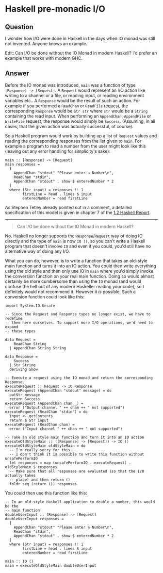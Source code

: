 
# Haskell pre-monadic I/O

## Question
        
I wonder how I/O were done in Haskell in the days when IO monad was still not invented. Anyone knows an example.

Edit: Can I/O be done without the IO Monad in modern Haskell? I'd prefer an example that works with modern GHC.

## Answer
        
Before the IO monad was introduced, `main` was a function of type `[Response] -> [Request]`. A `Request` would represent an I/O action like writing to a channel or a file, or reading input, or reading environment variables etc.. A `Response` would be the result of such an action. For example if you performed a `ReadChan` or `ReadFile` request, the corresponding `Response` would be `Str str` where `str` would be a `String` containing the read input. When performing an `AppendChan`, `AppendFile` or `WriteFile` request, the response would simply be `Success`. (Assuming, in all cases, that the given action was actually successful, of course).

So a Haskell program would work by building up a list of `Request` values and reading the corresponding responses from the list given to `main`. For example a program to read a number from the user might look like this (leaving out any error handling for simplicity's sake):

    main :: [Response] -> [Request]
    main responses =
      [
        AppendChan "stdout" "Please enter a Number\n",
        ReadChan "stdin",
        AppendChan "stdout" . show $ enteredNumber * 2
      ]
      where (Str input) = responses !! 1
            firstLine = head . lines $ input
            enteredNumber = read firstLine 
    

As Stephen Tetley already pointed out in a comment, a detailed specification of this model is given in chapter 7 of the [1.2 Haskell Report](http://haskell.cs.yale.edu/wp-content/uploads/2011/01/haskell-report-1.2.pdf).

* * *

> Can I/O be done without the IO Monad in modern Haskell?

No. Haskell no longer supports the `Response`/`Request` way of doing IO directly and the type of `main` is now `IO ()`, so you can't write a Haskell program that doesn't involve `IO` and even if you could, you'd still have no alternative way of doing any I/O.

What you can do, however, is to write a function that takes an old-style main function and turns it into an IO action. You could then write everything using the old style and then only use IO in `main` where you'd simply invoke the conversion function on your real main function. Doing so would almost certainly be more cumbersome than using the `IO` monad (and would confuse the hell out of any modern Haskeller reading your code), so I definitely would not recommend it. However it _is_ possible. Such a conversion function could look like this:

    import System.IO.Unsafe
    
    -- Since the Request and Response types no longer exist, we have to redefine
    -- them here ourselves. To support more I/O operations, we'd need to expand
    -- these types
    
    data Request =
        ReadChan String
      | AppendChan String String
    
    data Response =
        Success
      | Str String
      deriving Show
    
    -- Execute a request using the IO monad and return the corresponding Response.
    executeRequest :: Request -> IO Response
    executeRequest (AppendChan "stdout" message) = do
      putStr message
      return Success
    executeRequest (AppendChan chan _) =
      error ("Output channel " ++ chan ++ " not supported")
    executeRequest (ReadChan "stdin") = do
      input <- getContents
      return $ Str input
    executeRequest (ReadChan chan) =
      error ("Input channel " ++ chan ++ " not supported")
    
    -- Take an old style main function and turn it into an IO action
    executeOldStyleMain :: ([Response] -> [Request]) -> IO ()
    executeOldStyleMain oldStyleMain = do
      -- I'm really sorry for this.
      -- I don't think it is possible to write this function without unsafePerformIO
      let responses = map (unsafePerformIO . executeRequest) . oldStyleMain $ responses
      -- Make sure that all responses are evaluated (so that the I/O actually takes
      -- place) and then return ()
      foldr seq (return ()) responses
    

You could then use this function like this:

    -- In an old-style Haskell application to double a number, this would be the
    -- main function
    doubleUserInput :: [Response] -> [Request]
    doubleUserInput responses =
      [
        AppendChan "stdout" "Please enter a Number\n",
        ReadChan "stdin",
        AppendChan "stdout" . show $ enteredNumber * 2
      ]
      where (Str input) = responses !! 1
            firstLine = head . lines $ input
            enteredNumber = read firstLine 
    
    main :: IO ()
    main = executeOldStyleMain doubleUserInput
